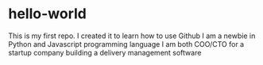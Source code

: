 # hello-world
This is my first repo. I created it to learn how to use Github
I am a newbie in Python and Javascript programming language
I am both COO/CTO for a startup company building a delivery management software
